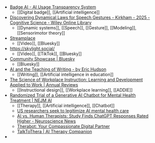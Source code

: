 - [Badge AI - AI Usage Transparency System](https://www.badgeai.org/)
	- [[Digital badge]], [[Artificial intelligence]]
- [Discovering Dynamical Laws for Speech Gestures - Kirkham - 2025 - Cognitive Science - Wiley Online Library](https://onlinelibrary.wiley.com/doi/full/10.1111/cogs.70064?campaign=woletoc)
	- [[Dynamic systems]], [[Speech]], [[Gesture]], [[Modeling]], [[Sensorimotor theory]]
- [Streamplace](https://stream.place/)
	- [[Video]], [[Bluesky]]
- https://skylight.social/
	- [[Video]], [[TikTok]], [[Bluesky]]
- [Community Showcase | Bluesky](https://docs.bsky.app/showcase)
	- [[Bluesky]]
- [AI and the Teaching of Writing - by Eric Hudson](https://erichudson.substack.com/p/ai-and-the-teaching-of-writing?r=ws6d)
	- [[Writing]], [[Artificial intelligence in education]]
- [The Science of Workplace Instruction: Learning and Development Applied to Work | Annual Reviews](https://www.annualreviews.org/content/journals/10.1146/annurev-orgpsych-012420-060109)
	- [[Instructional design]], [[Workplace learning]], [[ADDIE]]
- [Randomized Trial of a Generative AI Chatbot for Mental Health Treatment | NEJM AI](https://ai.nejm.org/doi/abs/10.1056/AIoa2400802)
	- [[Therapy]], [[Artificial intelligence]], [[Chatbot]]
	- [US researchers seek to legitimize AI mental health care](https://tech.yahoo.com/ai/articles/us-researchers-seek-legitimize-ai-012851255.html)
	- [AI vs. Human Therapists: Study Finds ChatGPT Responses Rated Higher - Neuroscience News](https://neurosciencenews.com/ai-chatgpt-psychotherapy-28415/)
	- [Therabot: Your Compassionate Digital Partner](https://trytherabot.com/)
	- [TalkToThera | AI Therapy Companion](https://talktothera.com/)
-